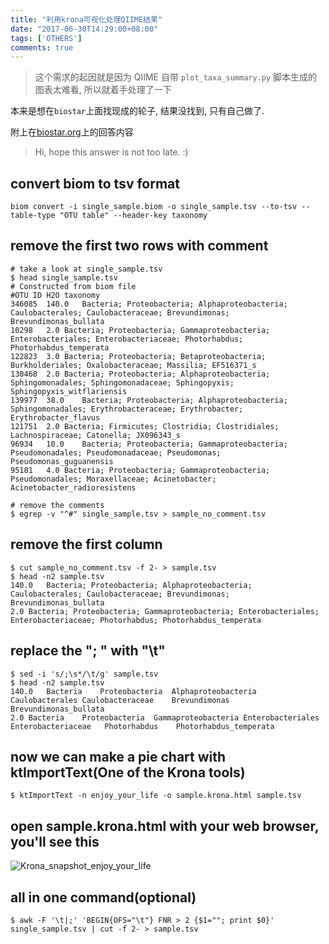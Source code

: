 ```yaml
---
title: "利用krona可视化处理QIIME结果"
date: "2017-06-30T14:29:00+08:00"
tags: ['OTHERS']
comments: true
---
```



>  这个需求的起因就是因为 QIIME 自带 `plot_taxa_summary.py` 脚本生成的图表太难看, 所以就着手处理了一下

本来是想在`biostar`上面找现成的轮子, 结果没找到, 只有自己做了.

附上在[biostar.org](https://www.biostars.org/p/191933/#260267)上的回答内容

> Hi, hope this answer is not too late. :)

## convert biom to tsv format

```shell
biom convert -i single_sample.biom -o single_sample.tsv --to-tsv --table-type "OTU table" --header-key taxonomy
```

## remove the first two rows with comment

```shell
# take a look at single_sample.tsv
$ head single_sample.tsv 
# Constructed from biom file
#OTU ID H2O taxonomy
346085  140.0   Bacteria; Proteobacteria; Alphaproteobacteria; Caulobacterales; Caulobacteraceae; Brevundimonas; Brevundimonas_bullata
10298   2.0 Bacteria; Proteobacteria; Gammaproteobacteria; Enterobacteriales; Enterobacteriaceae; Photorhabdus; Photorhabdus_temperata
122823  3.0 Bacteria; Proteobacteria; Betaproteobacteria; Burkholderiales; Oxalobacteraceae; Massilia; EF516371_s
130468  2.0 Bacteria; Proteobacteria; Alphaproteobacteria; Sphingomonadales; Sphingomonadaceae; Sphingopyxis; Sphingopyxis_witflariensis
139977  38.0    Bacteria; Proteobacteria; Alphaproteobacteria; Sphingomonadales; Erythrobacteraceae; Erythrobacter; Erythrobacter_flavus
121751  2.0 Bacteria; Firmicutes; Clostridia; Clostridiales; Lachnospiraceae; Catonella; JX096343_s
96934   10.0    Bacteria; Proteobacteria; Gammaproteobacteria; Pseudomonadales; Pseudomonadaceae; Pseudomonas; Pseudomonas_guguanensis
95181   4.0 Bacteria; Proteobacteria; Gammaproteobacteria; Pseudomonadales; Moraxellaceae; Acinetobacter; Acinetobacter_radioresistens

# remove the comments
$ egrep -v "^#" single_sample.tsv > sample_no_comment.tsv
```

## remove the first column

```shell
$ cut sample_no_comment.tsv -f 2- > sample.tsv
$ head -n2 sample.tsv 
140.0   Bacteria; Proteobacteria; Alphaproteobacteria; Caulobacterales; Caulobacteraceae; Brevundimonas; Brevundimonas_bullata
2.0 Bacteria; Proteobacteria; Gammaproteobacteria; Enterobacteriales; Enterobacteriaceae; Photorhabdus; Photorhabdus_temperata
```

## replace the "; " with "\t"

```shell
$ sed -i 's/;\s*/\t/g' sample.tsv
$ head -n2 sample.tsv 
140.0   Bacteria    Proteobacteria  Alphaproteobacteria Caulobacterales Caulobacteraceae    Brevundimonas   Brevundimonas_bullata
2.0 Bacteria    Proteobacteria  Gammaproteobacteria Enterobacteriales      Enterobacteriaceae   Photorhabdus    Photorhabdus_temperata
```

## now we can make a pie chart with ktImportText(One of the Krona tools)

```shell
$ ktImportText -n enjoy_your_life -o sample.krona.html sample.tsv
```

## open sample.krona.html with your web browser, you'll see this

![Krona_snapshot_enjoy_your_life](https://preview.ibb.co/hLhkoQ/Krona_snapshot_enjoy_your_life.png)

## all in one command(optional)

```shell
$ awk -F '\t|;' 'BEGIN{OFS="\t"} FNR > 2 {$1=""; print $0}' single_sample.tsv | cut -f 2- > sample.tsv
```